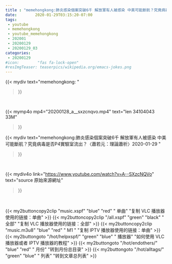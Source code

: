 ```yaml
---
title : "memehongkong:肺炎感染個案突破6千 解放軍有人被感染 中美可能斷航？究竟病毒是否P4實驗室流出？〈蕭若元：理論蕭析〉2020-01-29 "
date:        2020-01-29T03:15:20-07:00
tags:
 - youtube
 - memehongkong
 - youtube_memehongkong
 - 202001
 - 20200129
 - 20200129_03
categories:
 - 20200129
#icon:        "fas fa-lock-open"
#resImgTeaser: teaserpics/wikipedia.org/emacs-jokes.png
---
```


{{< mydiv text="memehongkong: "
>}}
<br>


{{< mymp4o mp4="20200128_a__sxzcnqvo.mp4"
text="len 34104043    33M"
>}}


{{< mydiv text="memehongkong:肺炎感染個案突破6千 解放軍有人被感染 中美可能斷航？究竟病毒是否P4實驗室流出？〈蕭若元：理論蕭析〉2020-01-29 "
>}}
<br>

{{< mydiv4o link="https://www.youtube.com/watch?v=A--SXzcNQVo"
text="source 原始來源網址"
>}}


<br>

{{< my2buttoncopy2clip "music.xspf"        "blue"   "red"    " 单曲"  "复制 VLC 播放器使用的链接：单曲" >}} {{< my2buttoncopy2clip "/all.xspf"         "green"  "black"  " 全部"  "复制 VLC 播放器使用的链接：全部" >}} {{< my2buttoncopy2clip "music.m3u8"        "blue"   "red"    " M1 "    "复制 IPTV 播放器使用的链接：单曲" >}} {{< my2buttongoto      "/hot/helpxspf/"    "green"  "blue"   " 播放器" "如何使用 VLC 播放器或者 IPTV 播放器的教程" >}} {{< my2buttongoto      "/hot/endothers/"   "blue"   "red"    " 月份"   "转到月份总目录" >}} {{< my2buttongoto      "/hot/alltags/"     "green"  "blue"   " 列表"   "转到文章总列表" >}} 
